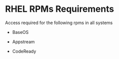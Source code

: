 # RHEL RPMs Requirements

Access required for the following rpms in all systems

* BaseOS

* Appstream

* CodeReady
